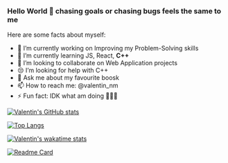 ### Hello World 👋 chasing goals or chasing bugs feels the same to me

<!--
**ValentinNM/ValentinNM** is a ✨ _special_ ✨ repository because its `README.md` (this file) appears on your GitHub profile.

Here are some ideas to get you started:
-->
Here are some facts about myself:

- 🔭  I’m currently working on Improving my Problem-Solving skills
- 🌱  I’m currently learning JS, React, **C++**
- 🤝  I’m looking to collaborate on Web Application projects
- 😒  I’m looking for help with C++
- 💬  Ask me about my favourite boosk
- 📫  How to reach me: @valentin_nm
- ⚡   Fun fact: IDK what am doing 🤷🏻‍♂️

[![Valentin's GitHub stats](https://github-readme-stats.vercel.app/api?username=ValentinNM&show_icons=true&theme=tokyonight)](https://github.com/ValentinNM/github-readme-stats)

[![Top Langs](https://github-readme-stats.vercel.app/api/top-langs/?username=ValentinNM&show_icons=true&theme=tokyonight&layout=compact&langs_count=8)](https://github.com/ValentinNM/github-readme-stats)


[![Valentin's wakatime stats](https://github-readme-stats.vercel.app/api/wakatime?username=valentin_nm&layout=compact&theme=tokyonight)](https://github.com/ValentinNM/github-readme-stats)

[![Readme Card](https://github-readme-stats.vercel.app/api/pin/?username=ValentinNM&layout=compact&theme=tokyonight&repo=github-readme-stats)](https://github.com/ValentinNM/github-readme-stats)
